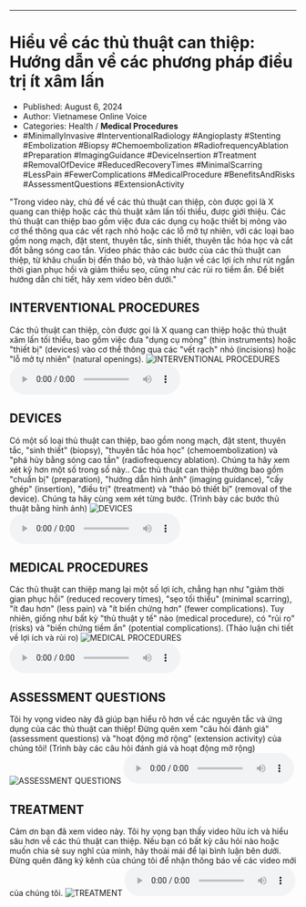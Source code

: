 
---

# Hiểu về các thủ thuật can thiệp: Hướng dẫn về các phương pháp điều trị ít xâm lấn

- Published: August 6, 2024
- Author: Vietnamese Online Voice
- Categories: Health / **Medical Procedures**
- #MinimallyInvasive #InterventionalRadiology #Angioplasty #Stenting #Embolization #Biopsy #Chemoembolization #RadiofrequencyAblation #Preparation #ImagingGuidance #DeviceInsertion #Treatment #RemovalOfDevice #ReducedRecoveryTimes #MinimalScarring #LessPain #FewerComplications #MedicalProcedure #BenefitsAndRisks #AssessmentQuestions #ExtensionActivity

"Trong video này, chủ đề về các thủ thuật can thiệp, còn được gọi là X quang can thiệp hoặc các thủ thuật xâm lấn tối thiểu, được giới thiệu. Các thủ thuật can thiệp bao gồm việc đưa các dụng cụ hoặc thiết bị mỏng vào cơ thể thông qua các vết rạch nhỏ hoặc các lỗ mở tự nhiên, với các loại bao gồm nong mạch, đặt stent, thuyên tắc, sinh thiết, thuyên tắc hóa học và cắt đốt bằng sóng cao tần. Video phác thảo các bước của các thủ thuật can thiệp, từ khâu chuẩn bị đến tháo bỏ, và thảo luận về các lợi ích như rút ngắn thời gian phục hồi và giảm thiểu sẹo, cũng như các rủi ro tiềm ẩn. Để biết hướng dẫn chi tiết, hãy xem video bên dưới."


## INTERVENTIONAL PROCEDURES

Các thủ thuật can thiệp, còn được gọi là X quang can thiệp hoặc thủ thuật xâm lấn tối thiểu, bao gồm việc đưa "dụng cụ mỏng" (thin instruments) hoặc "thiết bị" (devices) vào cơ thể thông qua các "vết rạch" nhỏ (incisions) hoặc "lỗ mở tự nhiên" (natural openings).
![INTERVENTIONAL PROCEDURES](https://http-archiver-apis-production-80.schnworks.com/storage/images/transitions/2024-08-06/transition--31023868188-Montserrat-Regular-880E4F.jpg)
<audio controls>
    <source src="https://http-archiver-apis-production-80.schnworks.com/storage/storage/audio/file-21782968425.mp3" type="audio/mpeg">
</audio>



## DEVICES

Có một số loại thủ thuật can thiệp, bao gồm nong mạch, đặt stent, thuyên tắc, "sinh thiết" (biopsy), "thuyên tắc hóa học" (chemoembolization) và "phá hủy bằng sóng cao tần" (radiofrequency ablation). Chúng ta hãy xem xét kỹ hơn một số trong số này.. Các thủ thuật can thiệp thường bao gồm "chuẩn bị" (preparation), "hướng dẫn hình ảnh" (imaging guidance), "cấy ghép" (insertion), "điều trị" (treatment) và "tháo bỏ thiết bị" (removal of the device). Chúng ta hãy cùng xem xét từng bước. (Trình bày các bước thủ thuật bằng hình ảnh)
![DEVICES](https://http-archiver-apis-production-80.schnworks.com/storage/images/transitions/2024-08-06/transition-31911926949-Montserrat-Medium-303F9F.jpg)
<audio controls>
    <source src="https://http-archiver-apis-production-80.schnworks.com/storage/storage/audio/file-13312938591.mp3" type="audio/mpeg">
</audio>



## MEDICAL PROCEDURES

Các thủ thuật can thiệp mang lại một số lợi ích, chẳng hạn như "giảm thời gian phục hồi" (reduced recovery times), "sẹo tối thiểu" (minimal scarring), "ít đau hơn" (less pain) và "ít biến chứng hơn" (fewer complications). Tuy nhiên, giống như bất kỳ "thủ thuật y tế" nào (medical procedure), có "rủi ro" (risks) và "biến chứng tiềm ẩn" (potential complications). (Thảo luận chi tiết về lợi ích và rủi ro)
![MEDICAL PROCEDURES](https://http-archiver-apis-production-80.schnworks.com/storage/images/transitions/2024-08-06/transition--27435132117-Montserrat-Regular-673AB7.jpg)
<audio controls>
    <source src="https://http-archiver-apis-production-80.schnworks.com/storage/storage/audio/file-28248755997.mp3" type="audio/mpeg">
</audio>



## ASSESSMENT QUESTIONS

Tôi hy vọng video này đã giúp bạn hiểu rõ hơn về các nguyên tắc và ứng dụng của các thủ thuật can thiệp! Đừng quên xem "câu hỏi đánh giá" (assessment questions) và "hoạt động mở rộng" (extension activity) của chúng tôi! (Trình bày các câu hỏi đánh giá và hoạt động mở rộng)
![ASSESSMENT QUESTIONS](https://http-archiver-apis-production-80.schnworks.com/storage/images/transitions/2024-08-06/transition--4116148629-Montserrat-Thin-4A148C.jpg)
<audio controls>
    <source src="https://http-archiver-apis-production-80.schnworks.com/storage/storage/audio/file-4548356413.mp3" type="audio/mpeg">
</audio>



## TREATMENT

Cảm ơn bạn đã xem video này. Tôi hy vọng bạn thấy video hữu ích và hiểu sâu hơn về các thủ thuật can thiệp. Nếu bạn có bất kỳ câu hỏi nào hoặc muốn chia sẻ suy nghĩ của mình, hãy thoải mái để lại bình luận bên dưới. Đừng quên đăng ký kênh của chúng tôi để nhận thông báo về các video mới của chúng tôi.
![TREATMENT](https://http-archiver-apis-production-80.schnworks.com/storage/images/transitions/2024-08-06/transition-17742018707-Montserrat-Medium-303F9F.jpg)
<audio controls>
    <source src="https://http-archiver-apis-production-80.schnworks.com/storage/storage/audio/file-8167703856.mp3" type="audio/mpeg">
</audio>

